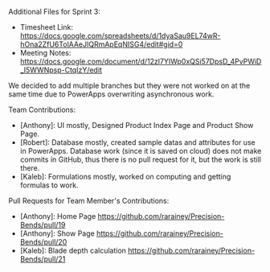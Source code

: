Additional Files for Sprint 3:

- Timesheet Link: https://docs.google.com/spreadsheets/d/1dyaSau9EL74wR-hOna2ZfU6TolAAeJIQRmApEqNISG4/edit#gid=0
- Meeting Notes: https://docs.google.com/document/d/12zl7YIWp0xQSi57DpsD_4PvPWiD_I5WWNpsp-CtqIzY/edit

We decided to add multiple branches but they were not worked on at the same time due to PowerApps overwriting asynchronous work.

Team Contributions: 
- [Anthony]: UI mostly, Designed Product Index Page and Product Show Page.
- [Robert]: Database mostly, created sample datas and attributes for use in PowerApps. Database work (since it is saved on cloud) does not make commits in GitHub, thus there is no pull request for it, but the work is still there.
- [Kaleb]: Formulations mostly, worked on computing and getting formulas to work.

Pull Requests for Team Member's Contributions:

- [Anthony]: Home Page https://github.com/rarainey/Precision-Bends/pull/19
- [Anthony]: Show Page https://github.com/rarainey/Precision-Bends/pull/20
- [Kaleb]: Blade depth calculation https://github.com/rarainey/Precision-Bends/pull/21

